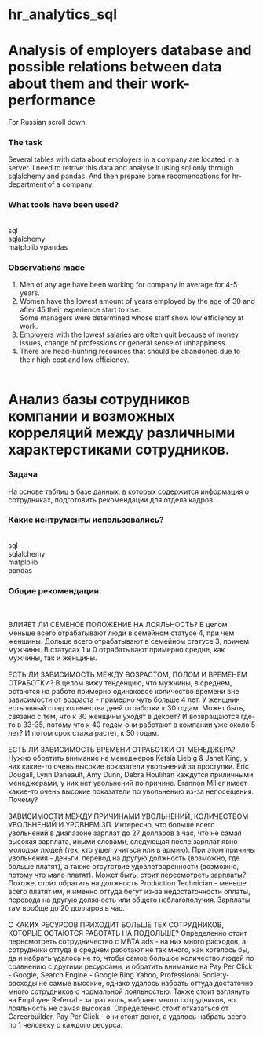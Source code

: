 # hr_analytics_sql
# Analysis of employers database and possible relations between data about them and their work-performance
For Russian scroll down. 
### The task
Several tables with data about employers in a company are located in a server. I need to retrive this data and analyse it using sql only through sqlalchemy and pandas. And then prepare some recomendations for hr-department of a company. 
### What tools have been used?
<br>sql
<br>sqlalchemy
<br>matplolib
vpandas 
### Observations made
1. Men of any age have been working for company in average for 4-5 years. 
2. Women have the lowest amount of years employed by the age of 30 and after 45 their experience start to rise. 
<br>Some managers were determined whose staff show low efficiency at work. 
3. Employers with the lowest salaries are often quit because of money issues, change of professions or general sense of unhappiness. 
4. There are head-hunting resources that should be abandoned due to their high cost and low efficiency. 
<br><br>
# Анализ базы сотрудников компании и возможных корреляций между различными характерстиками сотрудников. 
### Задача 
На основе таблиц в базе данных, в которых содержится информация о сотрудниках, подготовить рекомендации для отдела кадров. 
### Какие иснтрументы использовались? 
<br>sql
<br>sqlalchemy
<br>matplolib
<br>pandas 
### Общие рекомендации.

<br><br> ВЛИЯЕТ ЛИ СЕМЕНОЕ ПОЛОЖЕНИЕ НА ЛОЯЛЬНОСТЬ? В целом меньше всего отрабатывают люди в семейном статусе 4, при чем женщины. Дольше всего отрабатывают в семейном статусе 3, причем мужчины. В статусах 1 и 0 отрабатывают примерно средне, как мужчины, так и женщины. 
<br><br> ЕСТЬ ЛИ ЗАВИСИМОСТЬ МЕЖДУ ВОЗРАСТОМ, ПОЛОМ И ВРЕМЕНЕМ ОТРАБОТКИ? В целом вижу тенденцию, что мужчины, в среднем, остаются на работе примерно одинаковое количество времени вне зависимости от возраста - примерно чуть больше 4 лет. У женщнин есть явный спад количества дней отработки к 30 годам. Может быть, связано с тем, что к 30 женщины уходят в декрет? И возвращаются где-то в 33-35, потому что к 40 годам они работают в компании уже около 5 лет? И потом срок стажа растет, к 50 годам.
<br><br> ЕСТЬ ЛИ ЗАВИСИМОСТЬ ВРЕМЕНИ ОТРАБОТКИ ОТ МЕНЕДЖЕРА? Нужно обратить внимание на менеджеров Ketsia Liebig & Janet King, у них какие-то очень высокие показатели увольнений за проступки. Eric Dougall, Lynn Daneault, Amy Dunn, Debra Houlihan каждутся приличными менеджерами, у них нет увольнений по причине. Brannon Miller имеет какие-то очень высокие показатели по увольнению из-за непосещения. Почему?
<br><br> ЗАВИСИМОСТИ МЕЖДУ ПРИЧИНАМИ УВОЛЬНЕНИЙ, КОЛИЧЕСТВОМ УВОЛЬНЕНИЙ И УРОВНЕМ ЗП. Интересно, что больше всего увольнений в диапазоне зарплат до 27 долларов в час, что не самая высокая зарплата, иными словами, следующая после зарплат явно молодых людей (тех, кто ушел учиться или в армию). При этом причины увольнения - деньги, перевод на другую должность (возможно, где больше платят), а также отсутствие удовлетворенности (возможно, потому что мало платят). Может быть, стоит пересмотреть зарплаты? Похоже, стоит обратить на должность Production Technician - меньше всего платят им, и именно оттуда бегут из-за недостаточности оплаты, перевода на другую должность или общего неблагополучия. Зарплаты там вообще до 20 долларов в час.
<br><br> С КАКИХ РЕСУРСОВ ПРИХОДИТ БОЛЬШЕ ТЕХ СОТРУДНИКОВ, КОТОРЫЕ ОСТАЮТСЯ РАБОТАТЬ НА ПОДОЛЬШЕ? Определенно стоит пересмотреть сотрудничество с MBTA ads - на них много расходов, а сотрудники оттуда в среднем работают не так много, как хотелось бы, да и набрать удалось не то, чтобы самое большое количество людей по сравнению с другими ресурсами, и обратить внимание на Pay Per Click - Google, Search Engine - Google Bing Yahoo, Professional Society- расходы не самые высокие, однако удалось набрать оттуда достаточно много сотрудников с нормальной лояльностью. Также стоит взглянуть на Employee Referral - затрат ноль, набрано много сотрудников, но лояльность не самая высокая. Определенно стоит отказаться от Careerbuilder, Pay Per Click - они стоят денег, а удалось набрать всего по 1 человеку с каждого ресурса.
